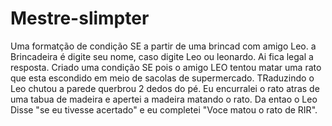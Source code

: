 # Mestre-slimpter
Uma formatção de condição SE a partir de uma brincad  com amigo Leo.
a Brincadeira é digite seu nome, caso digite Leo ou leonardo.
Ai fica legal a resposta.
Criado uma condição SE pois o amigo LEO tentou matar uma rato que esta escondido em meio de sacolas de supermercado.
TRaduzindo o Leo chutou a parede querbrou 2 dedos do pé.
Eu encurralei o rato atras de uma tabua de madeira e apertei a madeira matando o rato.
Da entao o Leo Disse "se eu tivesse acertado" e eu completei "Voce matou o rato de RIR".
